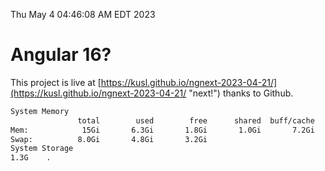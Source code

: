Thu May  4 04:46:08 AM EDT 2023

# Angular 16?


This project is live at [https://kusl.github.io/ngnext-2023-04-21/](https://kusl.github.io/ngnext-2023-04-21/ "next!") thanks to Github.

```bash
System Memory
               total        used        free      shared  buff/cache   available
Mem:            15Gi       6.3Gi       1.8Gi       1.0Gi       7.2Gi       7.6Gi
Swap:          8.0Gi       4.8Gi       3.2Gi
System Storage
1.3G	.
```
